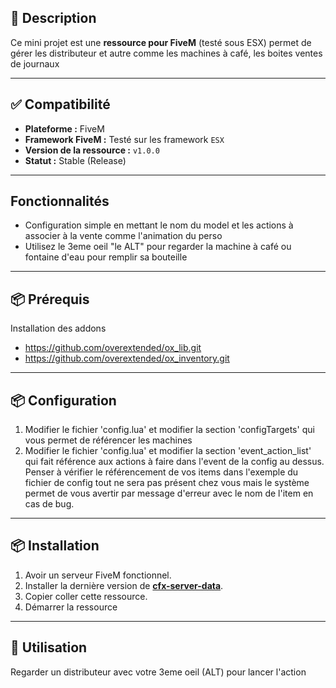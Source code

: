 ## 📜 Description
Ce mini projet est une **ressource pour FiveM** (testé sous ESX) permet de gérer les distributeur et autre comme les machines à café, les boites ventes de journaux

---

## ✅ Compatibilité

- **Plateforme :** FiveM
- **Framework FiveM :** Testé sur les framework `ESX`
- **Version de la ressource :** `v1.0.0`
- **Statut :** Stable (Release)

---

##  Fonctionnalités

- Configuration simple en mettant le nom du model et les actions à associer à la vente comme l'animation du perso
- Utilisez le 3eme oeil "le ALT" pour regarder la machine à café ou fontaine d'eau pour remplir sa bouteille

---

## 📦 Prérequis

Installation des addons
- https://github.com/overextended/ox_lib.git
- https://github.com/overextended/ox_inventory.git

---

## 📦 Configuration

1. Modifier le fichier 'config.lua' et modifier la section 'configTargets' qui vous permet de référencer les machines
2. Modifier le fichier 'config.lua' et modifier la section 'event_action_list' qui fait référence aux actions à faire dans l'event de la config au dessus.
Penser à vérifier le référencement de vos items dans l'exemple du fichier de config tout ne sera pas présent chez vous mais le système permet de vous avertir par message d'erreur avec le nom de l'item en cas de bug.

---

## 📦 Installation

1. Avoir un serveur FiveM fonctionnel.
2. Installer la dernière version de [**cfx-server-data**](https://github.com/citizenfx/cfx-server-data).
3. Copier coller cette ressource.
4. Démarrer la ressource

---

## 🚀 Utilisation

Regarder un distributeur avec votre 3eme oeil (ALT) pour lancer l'action